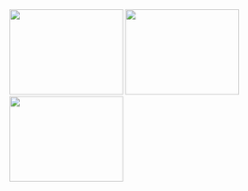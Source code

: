 <img src="https://github.com/user-attachments/assets/9bff33bc-1a62-4f1a-bc79-67fde4be92d3" width="200px" height="150px">
<img src="https://github.com/user-attachments/assets/e1ca481e-649d-42e5-820e-649f60160fe4" width="200px" height="150px">
<img src="https://github.com/user-attachments/assets/8e1697ed-570d-483e-bda4-f1e0c24cb505" width="200px" height="150px">
